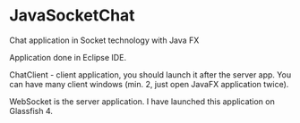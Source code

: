 # JavaSocketChat
Chat application in Socket technology with Java FX

Application done in Eclipse IDE.

ChatClient - client application, you should launch it after the server app. 
You can have many client windows (min. 2, just open JavaFX application twice).

WebSocket is the server application. I have launched this application on Glassfish 4.
